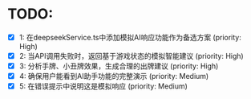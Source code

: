 # TODO:

- [x] 1: 在deepseekService.ts中添加模拟AI响应功能作为备选方案 (priority: High)
- [x] 2: 当API调用失败时，返回基于游戏状态的模拟智能建议 (priority: High)
- [x] 3: 分析手牌、小丑牌效果，生成合理的出牌建议 (priority: High)
- [x] 4: 确保用户能看到AI助手功能的完整演示 (priority: Medium)
- [x] 5: 在错误提示中说明这是模拟响应 (priority: Medium)
